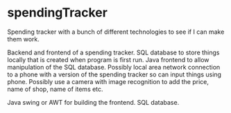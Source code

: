 # spendingTracker
Spending tracker with a bunch of different technologies to see if I can make them work.


Backend and frontend of a spending tracker.
SQL database to store things locally that is created when program is first run.
Java frontend to allow manipulation of the SQL database.
Possibly local area network connection to a phone with a version of the spending tracker so can input things using phone.
Possibly use a camera with image recognition to add the price, name of shop, name of items etc.

Java swing or AWT for building the frontend.
SQL database.
